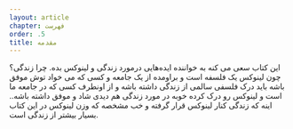 ```yaml
---
layout: article
chapter: فهرست
order: .5
title: مقدمه
---
```


این کتاب سعی می کنه به خواننده ایده‌هایی درمورد زندگی و لینوکس بده. چرا زندگی؟ چون لینوکس یک فلسفه است و براومده از یک جامعه و کسی که می خواد توش موفق باشه باید درک فلسفی سالمی از زندگی داشته باشه و از اونطرف کسی که در جامعه ما است و لینوکس رو درک کرده خوبه در مورد زندگی هم دیدی شاد و موفق داشته باشه.. اینه که زندگی کنار لینوکس قرار گرفته و خب مشخصه که وزن لینوکس در این کتاب بسیار بیشتر از زندگی است. 

